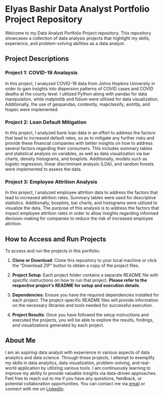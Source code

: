 # Elyas Bashir Data Analyst Portfolio Project Repository
Welcome to my Data Analyst Portfolio Project repository. This repository showcases a collection of data analysis projects that highlight my skills, experience, and problem-solving abilities as a data analyst.

## Project Descriptions
### Project 1: COVID-19 Analaysis
In this project, I analyzed COVID-19 data from Johns Hopkins University in order to gain insights into dispersion patterns of COVID cases and COVID deaths at the county level. I utilized Python along with pandas for data manipulation, while matplotlib and folium were utilized for data visualization. Additionally, the use of geopandas, contextily, mapclassify, aiohttp, and fsspec were implemented.

### Project 2: Loan Default Mitigation
In this project, I analyzed bank loan data in an effort to address the factors that lead to increased default rates, so as to mitigate any further risks and provide these financial companies with better insights on how to address several factors regarding their consumers. This includes summary tables and statistical analysis on variables, as well as data visualization via bar charts, density histograms, and boxplots. Additionally, models such as logistic regression, linear discriminant analysis (LDA), and random forests were implemented to assess the data.

### Project 3: Employee Attrition Analysis
In this project, I analyzed employee attrition data to address the factors that lead to increased attrition rates. Summary tables were used for descriptive statistics. Additionally, boxplots, bar charts, and histograms were utilized to visualize the data. The purpose of this analysis is to address the factors that impact employee attrition rates in order to allow insights regarding informed decision-making for companies to reduce the risk of increased employee attrition.

## How to Access and Run Projects

To access and run the projects in this portfolio:

1. **Clone or Download**: Clone this repository to your local machine or click the "Download ZIP" button to obtain a copy of the project files.

2. **Project Setup**: Each project folder contains a separate README file with specific instructions on how to run that project. **Please refer to the respective project's README for setup and execution details**.

3. **Dependencies**: Ensure you have the required dependencies installed for each project. The project-specific README files will provide information on the necessary libraries and tools needed for successful execution.

4. **Project Results**: Once you have followed the setup instructions and executed the projects, you will be able to explore the results, findings, and visualizations generated by each project.

## About Me
I am an aspiring data analyst with experience in various aspects of data analytics and data science. Through these projects, I attempt to exemplify my skills in data analytics, data visualization, problem-solving, and real-world application by utilizing various tools. I am continuously learning to improve my ability to provide valuable insights via data-driven approaches.
Feel free to reach out to me if you have any questions, feedback, or potential collaboration opportunities. You can contact me via [email](mailto:elyasbashir123@gmail.com) or connect with me on [LinkedIn](https://www.linkedin.com/in/elyas-bashir-108637219/).
